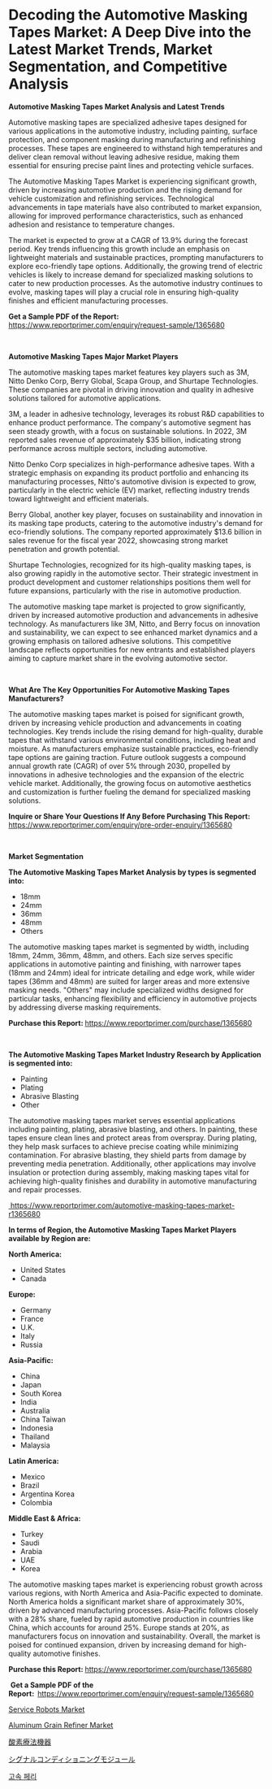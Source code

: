 <p><h1>Decoding the Automotive Masking Tapes Market: A Deep Dive into the Latest Market Trends, Market Segmentation, and Competitive Analysis</h1></p><p><strong>Automotive Masking Tapes Market Analysis and Latest Trends</strong></p>
<p><p>Automotive masking tapes are specialized adhesive tapes designed for various applications in the automotive industry, including painting, surface protection, and component masking during manufacturing and refinishing processes. These tapes are engineered to withstand high temperatures and deliver clean removal without leaving adhesive residue, making them essential for ensuring precise paint lines and protecting vehicle surfaces.</p><p>The Automotive Masking Tapes Market is experiencing significant growth, driven by increasing automotive production and the rising demand for vehicle customization and refinishing services. Technological advancements in tape materials have also contributed to market expansion, allowing for improved performance characteristics, such as enhanced adhesion and resistance to temperature changes.</p><p>The market is expected to grow at a CAGR of 13.9% during the forecast period. Key trends influencing this growth include an emphasis on lightweight materials and sustainable practices, prompting manufacturers to explore eco-friendly tape options. Additionally, the growing trend of electric vehicles is likely to increase demand for specialized masking solutions to cater to new production processes. As the automotive industry continues to evolve, masking tapes will play a crucial role in ensuring high-quality finishes and efficient manufacturing processes.</p></p>
<p><strong>Get a Sample PDF of the Report:&nbsp;</strong> <a href="https://www.reportprimer.com/enquiry/request-sample/1365680">https://www.reportprimer.com/enquiry/request-sample/1365680</a></p>
<p>&nbsp;</p>
<p><strong>Automotive Masking Tapes Major Market Players</strong></p>
<p><p>The automotive masking tapes market features key players such as 3M, Nitto Denko Corp, Berry Global, Scapa Group, and Shurtape Technologies. These companies are pivotal in driving innovation and quality in adhesive solutions tailored for automotive applications.</p><p>3M, a leader in adhesive technology, leverages its robust R&D capabilities to enhance product performance. The company's automotive segment has seen steady growth, with a focus on sustainable solutions. In 2022, 3M reported sales revenue of approximately $35 billion, indicating strong performance across multiple sectors, including automotive.</p><p>Nitto Denko Corp specializes in high-performance adhesive tapes. With a strategic emphasis on expanding its product portfolio and enhancing its manufacturing processes, Nitto's automotive division is expected to grow, particularly in the electric vehicle (EV) market, reflecting industry trends toward lightweight and efficient materials.</p><p>Berry Global, another key player, focuses on sustainability and innovation in its masking tape products, catering to the automotive industry's demand for eco-friendly solutions. The company reported approximately $13.6 billion in sales revenue for the fiscal year 2022, showcasing strong market penetration and growth potential.</p><p>Shurtape Technologies, recognized for its high-quality masking tapes, is also growing rapidly in the automotive sector. Their strategic investment in product development and customer relationships positions them well for future expansions, particularly with the rise in automotive production.</p><p>The automotive masking tape market is projected to grow significantly, driven by increased automotive production and advancements in adhesive technology. As manufacturers like 3M, Nitto, and Berry focus on innovation and sustainability, we can expect to see enhanced market dynamics and a growing emphasis on tailored adhesive solutions. This competitive landscape reflects opportunities for new entrants and established players aiming to capture market share in the evolving automotive sector.</p></p>
<p>&nbsp;</p>
<p><strong>What Are The Key Opportunities For Automotive Masking Tapes Manufacturers?</strong></p>
<p><p>The automotive masking tapes market is poised for significant growth, driven by increasing vehicle production and advancements in coating technologies. Key trends include the rising demand for high-quality, durable tapes that withstand various environmental conditions, including heat and moisture. As manufacturers emphasize sustainable practices, eco-friendly tape options are gaining traction. Future outlook suggests a compound annual growth rate (CAGR) of over 5% through 2030, propelled by innovations in adhesive technologies and the expansion of the electric vehicle market. Additionally, the growing focus on automotive aesthetics and customization is further fueling the demand for specialized masking solutions.</p></p>
<p><strong>Inquire or Share Your Questions If Any Before Purchasing This Report:</strong> <a href="https://www.reportprimer.com/enquiry/pre-order-enquiry/1365680">https://www.reportprimer.com/enquiry/pre-order-enquiry/1365680</a></p>
<p>&nbsp;</p>
<p><strong>Market Segmentation</strong></p>
<p><strong>The Automotive Masking Tapes Market Analysis by types is segmented into:</strong></p>
<p><ul><li>18mm</li><li>24mm</li><li>36mm</li><li>48mm</li><li>Others</li></ul></p>
<p><p>The automotive masking tapes market is segmented by width, including 18mm, 24mm, 36mm, 48mm, and others. Each size serves specific applications in automotive painting and finishing, with narrower tapes (18mm and 24mm) ideal for intricate detailing and edge work, while wider tapes (36mm and 48mm) are suited for larger areas and more extensive masking needs. "Others" may include specialized widths designed for particular tasks, enhancing flexibility and efficiency in automotive projects by addressing diverse masking requirements.</p></p>
<p><strong>Purchase this Report:&nbsp;</strong><a href="https://www.reportprimer.com/purchase/1365680">https://www.reportprimer.com/purchase/1365680</a></p>
<p>&nbsp;</p>
<p><strong>The Automotive Masking Tapes Market Industry Research by Application is segmented into:</strong></p>
<p><ul><li>Painting</li><li>Plating</li><li>Abrasive Blasting</li><li>Other</li></ul></p>
<p><p>The automotive masking tapes market serves essential applications including painting, plating, abrasive blasting, and others. In painting, these tapes ensure clean lines and protect areas from overspray. During plating, they help mask surfaces to achieve precise coating while minimizing contamination. For abrasive blasting, they shield parts from damage by preventing media penetration. Additionally, other applications may involve insulation or protection during assembly, making masking tapes vital for achieving high-quality finishes and durability in automotive manufacturing and repair processes.</p></p>
<p><a href="https://www.reportprimer.com/automotive-masking-tapes-market-r1365680">&nbsp;https://www.reportprimer.com/automotive-masking-tapes-market-r1365680</a></p>
<p><strong>In terms of Region, the Automotive Masking Tapes Market Players available by Region are:</strong></p>
<p>
    <p> <strong> North America: </strong>
        <ul>
            <li>United States</li>
            <li>Canada</li>
        </ul>
        </p> 
    <p> <strong> Europe: </strong>
        <ul>
            <li>Germany</li>
            <li>France</li>
            <li>U.K.</li>
            <li>Italy</li>
            <li>Russia</li>
        </ul>
        </p> 
    <p> <strong> Asia-Pacific: </strong>
        <ul>
            <li>China</li>
            <li>Japan</li>
            <li>South Korea</li>
            <li>India</li>
            <li>Australia</li>
            <li>China Taiwan</li>
            <li>Indonesia</li>
            <li>Thailand</li>
            <li>Malaysia</li>
        </ul>
        </p> 
    <p> <strong> Latin America: </strong>
        <ul>
            <li>Mexico</li>
            <li>Brazil</li>
            <li>Argentina Korea</li>
            <li>Colombia</li>
        </ul>
        </p> 
    <p> <strong> Middle East & Africa: </strong>
        <ul>
            <li>Turkey</li>
            <li>Saudi</li>
            <li>Arabia</li>
            <li>UAE</li>
            <li>Korea</li>
        </ul>
    </p>
    </p>
<p><p>The automotive masking tapes market is experiencing robust growth across various regions, with North America and Asia-Pacific expected to dominate. North America holds a significant market share of approximately 30%, driven by advanced manufacturing processes. Asia-Pacific follows closely with a 28% share, fueled by rapid automotive production in countries like China, which accounts for around 25%. Europe stands at 20%, as manufacturers focus on innovation and sustainability. Overall, the market is poised for continued expansion, driven by increasing demand for high-quality automotive finishes.</p></p>
<p><strong>Purchase this Report: </strong><a href="https://www.reportprimer.com/purchase/1365680">https://www.reportprimer.com/purchase/1365680</a></p>
<p>&nbsp;<strong>Get a Sample PDF of the Report:&nbsp;&nbsp;</strong><a href="https://www.reportprimer.com/enquiry/request-sample/1365680">https://www.reportprimer.com/enquiry/request-sample/1365680</a></p>
<p><strong></strong></p>
<p><p><a href="https://medium.com/@walid_yasin/service-robots-market-global-market-trends-and-market-forecast-2024-2031-8d09ab674caf?postPublishedType=repub">Service Robots Market</a></p><p><a href="https://issuu.com/reportprime-2/docs/aluminum-grain-refiner-market-size-_4636015c80d8c7">Aluminum Grain Refiner Market</a></p><p><a href="https://medium.com/@maninajar/%E3%82%B0%E3%83%AD%E3%83%BC%E3%83%90%E3%83%AB%E9%85%B8%E7%B4%A0%E7%99%82%E6%B3%95%E6%A9%9F%E5%99%A8%E5%B8%82%E5%A0%B4%E3%81%AE%E7%8A%B6%E6%B3%81-2024%E5%B9%B4-2031%E5%B9%B4-%E3%81%8A%E3%82%88%E3%81%B3%E5%9C%B0%E5%9F%9F-%E8%A3%BD%E5%93%81-%E7%94%A8%E9%80%94%E5%88%A5%E3%81%AE%E4%BA%88%E6%B8%AC-1891afb2c05d?postPublishedType=repub">酸素療法機器</a></p><p><a href="https://medium.com/@maninajar/%E4%BF%A1%E5%8F%B7%E8%AA%BF%E6%95%B4%E3%83%A2%E3%82%B8%E3%83%A5%E3%83%BC%E3%83%AB%E7%94%A3%E6%A5%AD%E5%88%86%E6%9E%90%E5%A0%B1%E5%91%8A%E6%9B%B8-%E3%82%A2%E3%83%97%E3%83%AA%E3%82%B1%E3%83%BC%E3%82%B7%E3%83%A7%E3%83%B3-%E5%9C%B0%E5%9F%9F-%E7%AB%B6%E4%BA%89%E6%88%A6%E7%95%A5%E3%81%AB%E3%82%88%E3%82%8B%E5%B8%82%E5%A0%B4%E8%A6%8F%E6%A8%A1-%E3%82%B7%E3%82%A7%E3%82%A2-%E3%83%88%E3%83%AC%E3%83%B3%E3%83%89-2024-2031-485467803e6d?postPublishedType=repub">シグナルコンディショニングモジュール</a></p><p><a href="https://medium.com/@vivienne.stokes/%EA%B8%80%EB%A1%9C%EB%B2%8C-%EA%B3%A0%EC%86%8D-%ED%8E%98%EB%A6%AC-%EC%8B%9C%EC%9E%A5-%ED%98%84%ED%99%A9-2024-2031-%EB%B0%8F-%EC%A7%80%EC%97%AD-%EC%A0%9C%ED%92%88-%EB%B0%8F-%EC%B5%9C%EC%A2%85-%EC%9A%A9%EB%8F%84%EB%B3%84-%EC%98%88%EC%B8%A1-06ba53bca323?postPublishedType=repub">고속 페리</a></p></p>